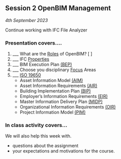 ## Session 2 OpenBIM Management

*4th September 2023*

Continue working with IFC File Analyzer

### Presentation covers....

1. ___ What are the [Roles] of OpenBIM? [ ]
1. ___ IFC [Properties](/41934/Concepts/Properties)
1. ___ BIM Execution Plan [(BEP)](/41934/Concepts/BIMExecutionPlan)
2. ___ Choose you disciplinary [Focus] Areas
1. ___ [ISO 19650](/41934/Concepts/ISO19650)
   * Asset Information Model [(AIM)](/41934/Concepts/AIM)
   * Asset Information Requirements [(AIR)](/41934/Concepts/AIR)
   * Building Implementation Plan [(BIP)](/41934/Concepts/BIP)
   * Employer’s Information Requirements [(EIR)​](/41934/Concepts/EIR)
   * Master Information Delivery Plan [(MIDP)](/41934/Concepts/MIDP)
   * Organizational Information Requirements [(OIR)​](/41934/Concepts/OIR)
   * Project Information Model [(PIM)](/41934/Concepts/PIM)
  
### In class activity covers...

We will also help this week with.
* questions about the assignment
* your expectations and motivations for the course.

[Roles]: /41934/Roles
[Focus]: /41934/Focus
